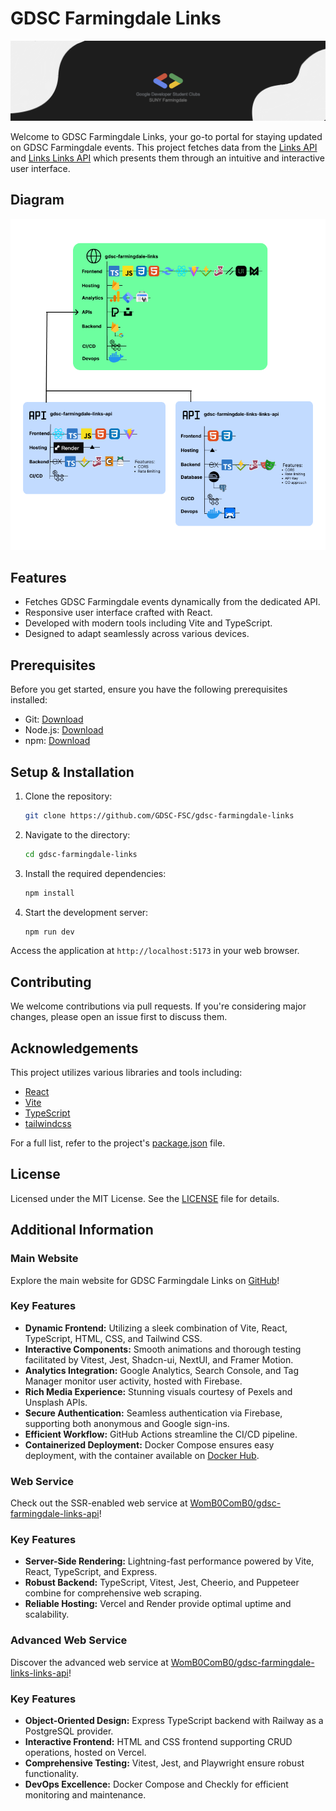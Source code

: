 # GDSC Farmingdale Links

![GDSC Farmingdale Links](.github/assets/img.png)

Welcome to GDSC Farmingdale Links, your go-to portal for staying updated on GDSC Farmingdale events. This project fetches data from the [Links API](https://github.com/GDSC-FSC/gdsc-farmingdale-links-api) and [Links Links API](https://github.com/WomB0ComB0/gdsc-farmingdale-links-links-api) which presents them through an intuitive and interactive user interface.

## Diagram

![Full-Stack diagram](.github/assets/gdsc-fsc-links-full-stack-diagram.png)

## Features

- Fetches GDSC Farmingdale events dynamically from the dedicated API.
- Responsive user interface crafted with React.
- Developed with modern tools including Vite and TypeScript.
- Designed to adapt seamlessly across various devices.

## Prerequisites

Before you get started, ensure you have the following prerequisites installed:

- Git: [Download](https://git-scm.com/downloads)
- Node.js: [Download](https://nodejs.org/)
- npm: [Download](https://www.npmjs.com/)

## Setup & Installation

1. Clone the repository:

    ```bash
    git clone https://github.com/GDSC-FSC/gdsc-farmingdale-links
    ```

2. Navigate to the directory:

    ```bash
    cd gdsc-farmingdale-links
   ```

3. Install the required dependencies:

    ```bash
    npm install
    ```

4. Start the development server:

    ```bash
    npm run dev
    ```

Access the application at `http://localhost:5173` in your web browser.

## Contributing

We welcome contributions via pull requests. If you're considering major changes, please open an issue first to discuss them.

## Acknowledgements

This project utilizes various libraries and tools including:

- [React](https://reactjs.org/)
- [Vite](https://vitejs.dev/)
- [TypeScript](https://www.typescriptlang.org/)
- [tailwindcss](https://tailwindcss.com/)

For a full list, refer to the project's [package.json](package.json) file.

## License

Licensed under the MIT License. See the [LICENSE](LICENSE) file for details.

## Additional Information

### Main Website

Explore the main website for GDSC Farmingdale Links on [GitHub](https://github.com/GDSC-FSC/gdsc-farmingdale-links)!

### Key Features

- **Dynamic Frontend:** Utilizing a sleek combination of Vite, React, TypeScript, HTML, CSS, and Tailwind CSS.
- **Interactive Components:** Smooth animations and thorough testing facilitated by Vitest, Jest, Shadcn-ui, NextUI, and Framer Motion.
- **Analytics Integration:** Google Analytics, Search Console, and Tag Manager monitor user activity, hosted with Firebase.
- **Rich Media Experience:** Stunning visuals courtesy of Pexels and Unsplash APIs.
- **Secure Authentication:** Seamless authentication via Firebase, supporting both anonymous and Google sign-ins.
- **Efficient Workflow:** GitHub Actions streamline the CI/CD pipeline.
- **Containerized Deployment:** Docker Compose ensures easy deployment, with the container available on [Docker Hub](https://hub.docker.com/repository/docker/womb0comb0/gdsc-farmingdale-links/general).

### Web Service

Check out the SSR-enabled web service at [WomB0ComB0/gdsc-farmingdale-links-api](https://github.com/WomB0ComB0/gdsc-farmingdale-links-api)!

### Key Features

- **Server-Side Rendering:** Lightning-fast performance powered by Vite, React, TypeScript, and Express.
- **Robust Backend:** TypeScript, Vitest, Jest, Cheerio, and Puppeteer combine for comprehensive web scraping.
- **Reliable Hosting:** Vercel and Render provide optimal uptime and scalability.

### Advanced Web Service

Discover the advanced web service at [WomB0ComB0/gdsc-farmingdale-links-links-api](https://github.com/WomB0ComB0/gdsc-farmingdale-links-links-api)!

### Key Features

- **Object-Oriented Design:** Express TypeScript backend with Railway as a PostgreSQL provider.
- **Interactive Frontend:** HTML and CSS frontend supporting CRUD operations, hosted on Vercel.
- **Comprehensive Testing:** Vitest, Jest, and Playwright ensure robust functionality.
- **DevOps Excellence:** Docker Compose and Checkly for efficient monitoring and maintenance.
